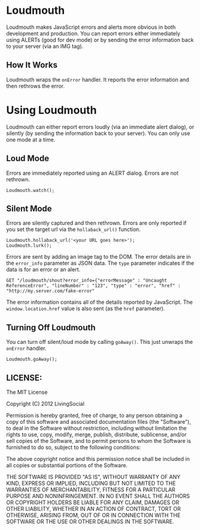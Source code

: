 # Loudmouth

Loudmouth makes JavaScript errors and alerts more obvious in both development and production. You can report errors either immediately using ALERTs (good for dev mode) or by sending the error information back to your server (via an IMG tag).

## How It Works

Loudmouth wraps the <code>onError</code> handler. It reports the error information and then rethrows the error.

# Using Loudmouth

Loudmouth can either report errors loudly (via an immediate alert dialog), or silently (by sending the information back to your server). You can only use one mode at a time.

## Loud Mode

Errors are immediately reported using an ALERT dialog. Errors are not rethrown.

    Loudmouth.watch();

## Silent Mode

Errors are silently captured and then rethrown. Errors are only reported if you set the target url via the <code>hollaback_url()</code> function.

    Loudmouth.hollaback_url('<your URL goes here>');
    Loudmouth.lurk();

Errors are sent by adding an image tag to the DOM. The error details are in the `error_info` parameter as JSON data. The `type` parameter indicates if the data is for an error or an alert.

    GET "/loudmouth/shout?error_info={"errorMessage" : "Uncaught ReferenceError", "lineNumber" : "123", "type" : "error", "href" : "http://my.server.com/fake-error"

The error information contains all of the details reported by JavaScript. The `window.location.href` value is also sent (as the `href` parameter).

## Turning Off Loudmouth

You can turn off silent/loud mode by calling <code>goAway()</code>. This just unwraps the <code>onError</code> handler.

    Loudmouth.goAway();

## LICENSE:

The MIT License

Copyright (C) 2012 LivingSocial

Permission is hereby granted, free of charge, to any person obtaining a copy of
this software and associated documentation files (the "Software"), to deal in
the Software without restriction, including without limitation the rights to
use, copy, modify, merge, publish, distribute, sublicense, and/or sell copies
of the Software, and to permit persons to whom the Software is furnished to do
so, subject to the following conditions:

The above copyright notice and this permission notice shall be included in all
copies or substantial portions of the Software.

THE SOFTWARE IS PROVIDED "AS IS", WITHOUT WARRANTY OF ANY KIND, EXPRESS OR
IMPLIED, INCLUDING BUT NOT LIMITED TO THE WARRANTIES OF MERCHANTABILITY,
FITNESS FOR A PARTICULAR PURPOSE AND NONINFRINGEMENT. IN NO EVENT SHALL THE
AUTHORS OR COPYRIGHT HOLDERS BE LIABLE FOR ANY CLAIM, DAMAGES OR OTHER
LIABILITY, WHETHER IN AN ACTION OF CONTRACT, TORT OR OTHERWISE, ARISING FROM,
OUT OF OR IN CONNECTION WITH THE SOFTWARE OR THE USE OR OTHER DEALINGS IN THE
SOFTWARE.